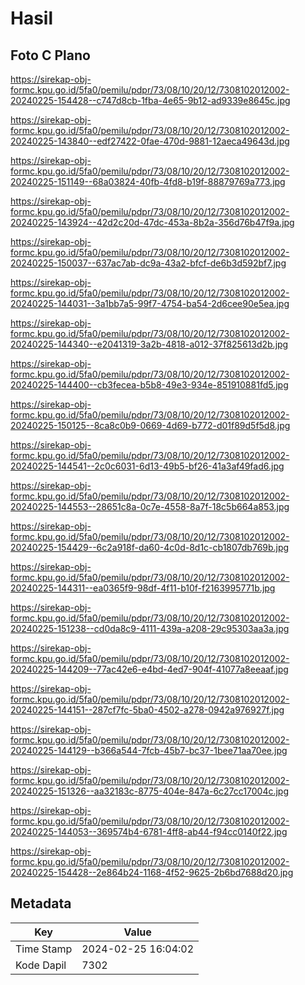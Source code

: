# Hasil

## Foto C Plano

https://sirekap-obj-formc.kpu.go.id/5fa0/pemilu/pdpr/73/08/10/20/12/7308102012002-20240225-154428--c747d8cb-1fba-4e65-9b12-ad9339e8645c.jpg

https://sirekap-obj-formc.kpu.go.id/5fa0/pemilu/pdpr/73/08/10/20/12/7308102012002-20240225-143840--edf27422-0fae-470d-9881-12aeca49643d.jpg

https://sirekap-obj-formc.kpu.go.id/5fa0/pemilu/pdpr/73/08/10/20/12/7308102012002-20240225-151149--68a03824-40fb-4fd8-b19f-88879769a773.jpg

https://sirekap-obj-formc.kpu.go.id/5fa0/pemilu/pdpr/73/08/10/20/12/7308102012002-20240225-143924--42d2c20d-47dc-453a-8b2a-356d76b47f9a.jpg

https://sirekap-obj-formc.kpu.go.id/5fa0/pemilu/pdpr/73/08/10/20/12/7308102012002-20240225-150037--637ac7ab-dc9a-43a2-bfcf-de6b3d592bf7.jpg

https://sirekap-obj-formc.kpu.go.id/5fa0/pemilu/pdpr/73/08/10/20/12/7308102012002-20240225-144031--3a1bb7a5-99f7-4754-ba54-2d6cee90e5ea.jpg

https://sirekap-obj-formc.kpu.go.id/5fa0/pemilu/pdpr/73/08/10/20/12/7308102012002-20240225-144340--e2041319-3a2b-4818-a012-37f825613d2b.jpg

https://sirekap-obj-formc.kpu.go.id/5fa0/pemilu/pdpr/73/08/10/20/12/7308102012002-20240225-144400--cb3fecea-b5b8-49e3-934e-851910881fd5.jpg

https://sirekap-obj-formc.kpu.go.id/5fa0/pemilu/pdpr/73/08/10/20/12/7308102012002-20240225-150125--8ca8c0b9-0669-4d69-b772-d01f89d5f5d8.jpg

https://sirekap-obj-formc.kpu.go.id/5fa0/pemilu/pdpr/73/08/10/20/12/7308102012002-20240225-144541--2c0c6031-6d13-49b5-bf26-41a3af49fad6.jpg

https://sirekap-obj-formc.kpu.go.id/5fa0/pemilu/pdpr/73/08/10/20/12/7308102012002-20240225-144553--28651c8a-0c7e-4558-8a7f-18c5b664a853.jpg

https://sirekap-obj-formc.kpu.go.id/5fa0/pemilu/pdpr/73/08/10/20/12/7308102012002-20240225-154429--6c2a918f-da60-4c0d-8d1c-cb1807db769b.jpg

https://sirekap-obj-formc.kpu.go.id/5fa0/pemilu/pdpr/73/08/10/20/12/7308102012002-20240225-144311--ea0365f9-98df-4f11-b10f-f2163995771b.jpg

https://sirekap-obj-formc.kpu.go.id/5fa0/pemilu/pdpr/73/08/10/20/12/7308102012002-20240225-151238--cd0da8c9-4111-439a-a208-29c95303aa3a.jpg

https://sirekap-obj-formc.kpu.go.id/5fa0/pemilu/pdpr/73/08/10/20/12/7308102012002-20240225-144209--77ac42e6-e4bd-4ed7-904f-41077a8eeaaf.jpg

https://sirekap-obj-formc.kpu.go.id/5fa0/pemilu/pdpr/73/08/10/20/12/7308102012002-20240225-144151--287cf7fc-5ba0-4502-a278-0942a976927f.jpg

https://sirekap-obj-formc.kpu.go.id/5fa0/pemilu/pdpr/73/08/10/20/12/7308102012002-20240225-144129--b366a544-7fcb-45b7-bc37-1bee71aa70ee.jpg

https://sirekap-obj-formc.kpu.go.id/5fa0/pemilu/pdpr/73/08/10/20/12/7308102012002-20240225-151326--aa32183c-8775-404e-847a-6c27cc17004c.jpg

https://sirekap-obj-formc.kpu.go.id/5fa0/pemilu/pdpr/73/08/10/20/12/7308102012002-20240225-144053--369574b4-6781-4ff8-ab44-f94cc0140f22.jpg

https://sirekap-obj-formc.kpu.go.id/5fa0/pemilu/pdpr/73/08/10/20/12/7308102012002-20240225-154428--2e864b24-1168-4f52-9625-2b6bd7688d20.jpg


## Metadata

| Key        | Value               |
| ---------- | ------------------- |
| Time Stamp | 2024-02-25 16:04:02 |
| Kode Dapil | 7302                |



